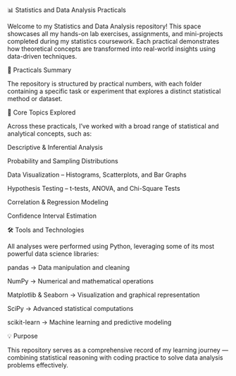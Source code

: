📊 Statistics and Data Analysis Practicals

Welcome to my Statistics and Data Analysis repository!
This space showcases all my hands-on lab exercises, assignments, and mini-projects completed during my statistics coursework. Each practical demonstrates how theoretical concepts are transformed into real-world insights using data-driven techniques.

🧾 Practicals Summary

The repository is structured by practical numbers, with each folder containing a specific task or experiment that explores a distinct statistical method or dataset.

🧠 Core Topics Explored

Across these practicals, I’ve worked with a broad range of statistical and analytical concepts, such as:

Descriptive & Inferential Analysis

Probability and Sampling Distributions

Data Visualization – Histograms, Scatterplots, and Bar Graphs

Hypothesis Testing – t-tests, ANOVA, and Chi-Square Tests

Correlation & Regression Modeling

Confidence Interval Estimation

🛠 Tools and Technologies

All analyses were performed using Python, leveraging some of its most powerful data science libraries:

pandas → Data manipulation and cleaning

NumPy → Numerical and mathematical operations

Matplotlib & Seaborn → Visualization and graphical representation

SciPy → Advanced statistical computations

scikit-learn → Machine learning and predictive modeling

💡 Purpose

This repository serves as a comprehensive record of my learning journey — combining statistical reasoning with coding practice to solve data analysis problems effectively.
